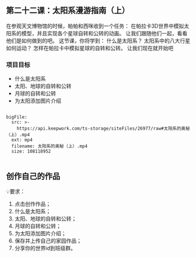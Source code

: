 
<script>  window.global.courseIdentity = 'papa_planet-23' </script>
<script src="https://qiniu-public.keepwork.com/videoProcessEvent.js"></script>

## 第二十二课：太阳系漫游指南（上）

在参观天文博物馆的时候，帕帕和西咪收到一个任务：
在帕拉卡3D世界中模拟太阳系的模型，并且实现各个星球自转和公转的动画。
让我们跟随他们一起，看看他们是如何做到的吧。
这节课，你将学到：
什么是太阳系？
太阳系中的八大行星如何运动？
怎样在帕拉卡中模拟星球的自转和公转。
让我们现在就开始吧



### 项目目标
  - 什么是太阳系
  - 太阳、地球的自转和公转
  - 月球的自转和公转
  - 为太阳添加图片介绍
  


```@BigFile

bigFile:
  src: >-
    https://api.keepwork.com/ts-storage/siteFiles/26977/raw#太阳系的奥秘（上）.mp4
  ext: mp4
  filename: 太阳系的奥秘（上）.mp4
  size: 108118952
          
```


 

## 创作自己的作品
  
💡要求：
1. 点击创作作品；
2. 什么是太阳系；
3. 太阳、地球的自转和公转；
4. 月球的自转和公转；
5. 为太阳添加图片介绍；
6. 保存并上传自己的家园作品；
7. 分享你的世界id到班级群。

